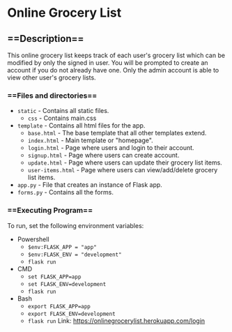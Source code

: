 # Online Grocery List

## ==Description== ##
This online grocery list keeps track of each user's grocery list which can be modified by only the signed in user. You will be prompted to create an account if you do not already have one. Only the admin account is able to view other user's grocery lists.

### ==Files and directories== ###
   - `static` - Contains all static files.
      - `css` - Contains main.css
   - `template` - Contains all html files for the app.
      - `base.html` - The base template that all other templates extend.
      - `index.html` - Main template or "homepage".
      - `login.html` - Page where users and login to their account.
      - `signup.html` - Page where users can create account.
      - `update.html` - Page where users can update their grocery list items.
      - `user-items.html` - Page where users can view/add/delete grocery list items.
   - `app.py` - File that creates an instance of Flask app.
   - `forms.py` - Contains all the forms.

### ==Executing Program== ###
To run, set the following environment variables:
* Powershell
	* `$env:FLASK_APP = "app"`
	* `$env:FLASK_ENV = "development"`
	* `flask run`
* CMD
	* `set FLASK_APP=app`
	* `set FLASK_ENV=development`
	* `flask run`
* Bash
	* `export FLASK_APP=app`
	* `export FLASK_ENV=development`
	* `flask run`
Link: https://onlinegrocerylist.herokuapp.com/login
